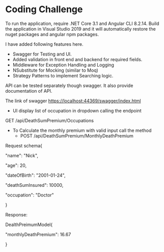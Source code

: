 # Coding Challenge

To run the application, require .NET Core 3.1 and Angular CLI 8.2.14. Build the application in Visual Studio 2019 and it will automatically restore the nuget packages and angular npm packages.

I have added following features here.

- Swagger for Testing and UI.
- Added validation in front end and backend for required fields.
- Middleware for Exception Handling and Logging
- NSubstitute for Mocking (similar to Moq)
- Strategy Patterns to implement Searching logic.

API can be tested separately though swagger. It also provide documentation of API.

The link of swagger [https://localhost:44369/swagger/index.html](https://localhost:44369/swagger/index.html)

- UI display list of occupation in dropdown calling the endpoint

GET ​/api​/DeathSumPremium​/Occupations

- To Calculate the monthly premium with valid input call the method
  - POST ​/api​/DeathSumPremium​/MonthlyDeathPremium

Request schema{

&quot;name&quot;: &quot;Nick&quot;,

&quot;age&quot;: 20,

&quot;dateOfBirth&quot;: &quot;2001-01-24&quot;,

&quot;deathSumInsured&quot;: 10000,

&quot;occupation&quot;: &quot;Doctor&quot;

}

Response:

DealthPreimumModel{

&quot;monthlyDeathPremium&quot;: 16.67

}
